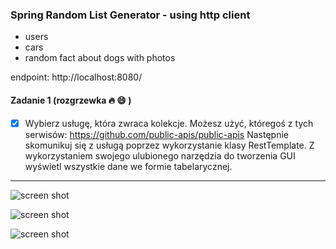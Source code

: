 ### Spring Random List Generator - using http client
- users
- cars
- random fact about dogs with photos 

endpoint: http://localhost:8080/

#### Zadanie 1 (rozgrzewka :fire: :smile: )

* [X] Wybierz usługę, która zwraca kolekcje. Możesz użyć, któregoś z tych serwisów:
       https://github.com/public-apis/public-apis
Następnie skomunikuj się z usługą poprzez wykorzystanie klasy RestTemplate.
Z wykorzystaniem swojego ulubionego narzędzia do tworzenia GUI wyświetl wszystkie dane we formie tabelarycznej.

***

![screen shot](https://github.com/Rafal-Stefanski/Spring-Random-List-Generator/blob/master/src/main/resources/static/screen_shot_03.png)

![screen shot](https://github.com/Rafal-Stefanski/Spring-Random-List-Generator/blob/master/src/main/resources/static/screen_shot_02.png)

![screen shot](https://github.com/Rafal-Stefanski/Spring-Random-List-Generator/blob/master/src/main/resources/static/screen_shot_01.png)
